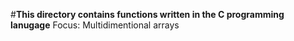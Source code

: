 #**This directory contains functions written in the C programming lanugage**
Focus: Multidimentional arrays